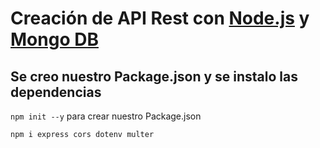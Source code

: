 # Creación de API Rest con [Node.js](https://nodejs.org/es/) y [Mongo DB](https://www.mongodb.com/)

## Se creo nuestro Package.json y se instalo las dependencias

`npm init --y` para crear nuestro Package.json

`npm i express cors dotenv multer`

## 
